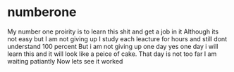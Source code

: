 # numberone
My number one proirity is to learn this shit and get a job in it
Although its not easy but I am not giving up
I study each leacture for hours and still dont understand 100 percent
But i am not giving up one day yes one day i will learn this and it will look like a peice of cake.
That day is not too far I am waiting patiantly 
Now lets see it worked
